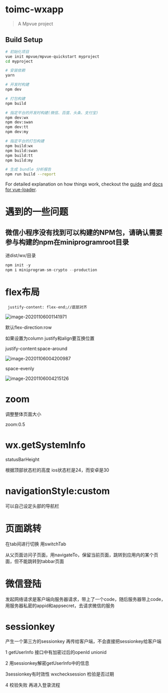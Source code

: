 # toimc-wxapp

> A Mpvue project

## Build Setup

``` bash
# 初始化项目
vue init mpvue/mpvue-quickstart myproject
cd myproject

# 安装依赖
yarn

# 开发时构建
npm dev

# 打包构建
npm build

# 指定平台的开发时构建(微信、百度、头条、支付宝)
npm dev:wx
npm dev:swan
npm dev:tt
npm dev:my

# 指定平台的打包构建
npm build:wx
npm build:swan
npm build:tt
npm build:my

# 生成 bundle 分析报告
npm run build --report
```

For detailed explanation on how things work, checkout the [guide](http://vuejs-templates.github.io/webpack/) and [docs for vue-loader](http://vuejs.github.io/vue-loader).



# 遇到的一些问题

## 微信小程序没有找到可以构建的NPM包，请确认需要参与构建的npm在miniprogramroot目录

进dist/wx/目录

```c
npm init -y
npm i miniprogram-sm-crypto --production
```



# flex布局

```
 justify-content: flex-end;//底部对齐
```

![image-20201106001141971](G:\miniProgram\WeChatProjects\firstApp\toimc-wxapp\README.assets\image-20201106001141971.png)

默认flex-direction:row

如果设置为column justify和align要互换位置



justify-content:space-around

![image-20201106004200987](G:\miniProgram\WeChatProjects\firstApp\toimc-wxapp\README.assets\image-20201106004200987.png)

space-evenly

![image-20201106004215126](G:\miniProgram\WeChatProjects\firstApp\toimc-wxapp\README.assets\image-20201106004215126.png)



# zoom

调整整体页面大小

zoom:0.5

# wx.getSystemInfo

statusBarHeight

根据顶部状态栏的高度 ios状态栏是24，而安卓是30



# navigationStyle:custom

可以自己设定头部的导航栏

# 页面跳转

在tab间进行切换 用switchTab

从父页面访问子页面，用navigateTo，保留当前页面，跳转到应用内的某个页面，但不能跳转到tabbar页面

# 微信登陆

发起网络请求是客户端向服务器请求，带上了一个code，随后服务器带上code，用服务器私密的appid和appsecret，去请求微信的服务



# sessionkey

产生一个第三方的sessionkey 再传给客户端，不会直接把sessionkey给客户端

1 getUserInfo 接口中有加密过后的openId unionid 

2 用sessionkey解密getUserInfo中的信息

3sessionkey有时效性 wxchecksession 检验是否过期

4 校验失败 再进入登录流程